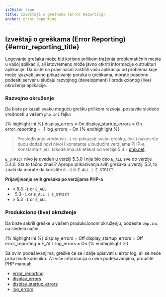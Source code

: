 ```yaml
---
isChild: true
title: Izveštaji o greškama (Error Reporting)
anchor: error_reporting
---
```


## Izveštaji o greškama (Error Reporting) {#error_reporting_title}

Logovanje grešaka može biti korisno prilikom traženja problematičnih mesta u vašoj aplikaciji, ali istovremeno može
javno otkriti informacije o strukturi aplikacije. Da biste na pravi način zaštitili vašu aplikaciju od problema koje
može izazvati javno prikazivanje poruka o greškama, morate posebno podesiti server u slučaju razvojnog (development)
i produkcionog (live) okruženja aplikacije.

### Razvojno okruženje

Da biste prikazali svaku moguću grešku prilikom razvoja, postavite sledeće vrednosti u vašem `php.ini` fajlu:

{% highlight ini %}
display_errors = On
display_startup_errors = On
error_reporting = -1
log_errors = On
{% endhighlight %}

> Prosleđivanje vrednosti `-1` će prikazati svaku grešku, čak i nakon što budu dodati novi nivoi i konstante u budućim
> verzijama PHP-a. Konstanta `E_ALL` takođe ima isti efekat od verzije 5.4 - [php.net](http://php.net/function.error-reporting).

`E_STRICT` nivo je uveden u verziji 5.3.0 i nije bio deo `E_ALL` sve do verzije 5.4.0. Šta to tačno znači?
Apropo prikazivanja svih grešaka u verziji 5.3, to znači da morate da koristite ili `-1` ili `E_ALL | E_STRICT`.

**Prijavljivanje svih grešaka po verzijama PHP-a**

* &lt; 5.3 `-1` or `E_ALL`
* &nbsp; 5.3 `-1` or `E_ALL | E_STRICT`
* &gt; 5.3 `-1` or `E_ALL`

### Produkciono (live) okruženje

Da biste sakrili greške u vašem produkcionom okruženju, podesite `php.ini` na sledeći način:

{% highlight ini %}
display_errors = Off
display_startup_errors = Off
error_reporting = E_ALL
log_errors = On
{% endhighlight %}

Sa ovim podešavanjima, greške će se i dalje upisivati u error log, ali se neće prikazivati korisniku.
Za više informacija o ovim podešavanjima, proučite PHP manual:

* [error_reporting](http://php.net/errorfunc.configuration#ini.error-reporting)
* [display_errors](http://php.net/errorfunc.configuration#ini.display-errors)
* [display_startup_errors](http://php.net/errorfunc.configuration#ini.display-startup-errors)
* [log_errors](http://php.net/errorfunc.configuration#ini.log-errors)
